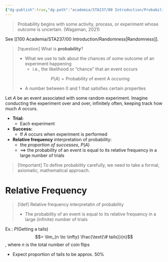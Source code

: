 ```yaml
---
{"dg-publish":true,"dg-path":"academia/STA237/00 Introduction/Probability.md","permalink":"/academia/sta-237/00-introduction/probability/","tags":["#lecture","#note","university"],"created":"2024-09-05T10:46:11.000-04:00","updated":"2024-12-02T03:16:19.935-05:00"}
---
```



> Probability begins with some activity, process, or experiment whose outcome is uncertain. (Wagaman, 2021)

See [[100 Academia/STA237/00 Introduction/Randomness\|Randomness]].

> [!question] What is **probability**?
> - What we use to talk about the chances of some outcome of an experiment happening
>     - i.e., the likelihood or “chance” that an event occurs
>
> $$P(A) = \text{Probability of event A occuring}$$
> - A number between 0 and 1 that satisfies certain properties

Let $A$ be an event associated with some random experiment.
Imagine conducting the experiment over and over, infinitely often, keeping track how much $A$ occurs.
- **Trial:**
    - Each experiment
- **Success:**
    - If $A$ occurs when experiment is performed
- **Relative frequency** interpretation of probability:
    - the *proportion of successes*, $P(A)$
    - $\implies$ the probability of an event is equal to its relative frequency in a large number of trials

> [!important] To define probability carefully, we need to take a formal, axiomatic, mathematical approach.

# Relative Frequency

> [!def] Relative frequency interpretatin of probability
> - The probability of an event is equal to its relative frequency in a large (infinite) number of trials

Ex.: $P(\text{Getting a tails})$
$$= \lim_{n \to \infty} \frac{\text{\# tails}}{n}$$, where $n$ is the total number of coin flips

- Expect proportion of tails to be approx. 50%

